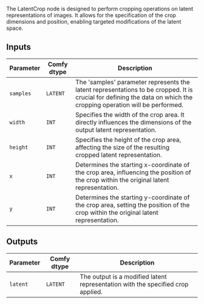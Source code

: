 
The LatentCrop node is designed to perform cropping operations on latent representations of images. It allows for the specification of the crop dimensions and position, enabling targeted modifications of the latent space.

## Inputs

| Parameter | Comfy dtype | Description |
|-----------|-------------|-------------|
| `samples` | `LATENT`    | The 'samples' parameter represents the latent representations to be cropped. It is crucial for defining the data on which the cropping operation will be performed. |
| `width`   | `INT`       | Specifies the width of the crop area. It directly influences the dimensions of the output latent representation. |
| `height`  | `INT`       | Specifies the height of the crop area, affecting the size of the resulting cropped latent representation. |
| `x`       | `INT`       | Determines the starting x-coordinate of the crop area, influencing the position of the crop within the original latent representation. |
| `y`       | `INT`       | Determines the starting y-coordinate of the crop area, setting the position of the crop within the original latent representation. |

## Outputs

| Parameter | Comfy dtype | Description |
|-----------|-------------|-------------|
| `latent`  | `LATENT`    | The output is a modified latent representation with the specified crop applied. |
